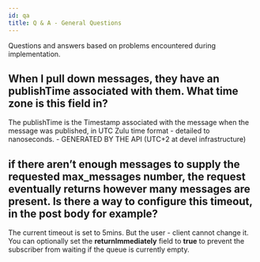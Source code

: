 ```yaml
---
id: qa
title: Q & A - General Questions
---
```


Questions and answers based on problems encountered during implementation. 

## When I pull down messages, they have an publishTime associated with them. What time zone is this field in? 

The publishTime is the Timestamp associated with the message when the message was published, in UTC Zulu time format - detailed to nanoseconds. - GENERATED BY THE API (UTC+2 at devel infrastructure)

## if there aren’t enough messages to supply the requested max_messages number, the request eventually returns however many messages are present. Is there a way to configure this timeout, in the post body for example?

The current timeout is set to 5mins. But the user - client cannot change it. You can optionally set the **returnImmediately** field to **true** to prevent the subscriber from waiting if the queue is currently empty. 


